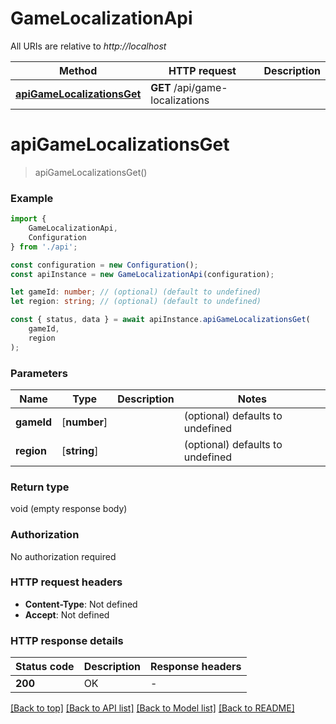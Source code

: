 # GameLocalizationApi

All URIs are relative to *http://localhost*

|Method | HTTP request | Description|
|------------- | ------------- | -------------|
|[**apiGameLocalizationsGet**](#apigamelocalizationsget) | **GET** /api/game-localizations | |

# **apiGameLocalizationsGet**
> apiGameLocalizationsGet()


### Example

```typescript
import {
    GameLocalizationApi,
    Configuration
} from './api';

const configuration = new Configuration();
const apiInstance = new GameLocalizationApi(configuration);

let gameId: number; // (optional) (default to undefined)
let region: string; // (optional) (default to undefined)

const { status, data } = await apiInstance.apiGameLocalizationsGet(
    gameId,
    region
);
```

### Parameters

|Name | Type | Description  | Notes|
|------------- | ------------- | ------------- | -------------|
| **gameId** | [**number**] |  | (optional) defaults to undefined|
| **region** | [**string**] |  | (optional) defaults to undefined|


### Return type

void (empty response body)

### Authorization

No authorization required

### HTTP request headers

 - **Content-Type**: Not defined
 - **Accept**: Not defined


### HTTP response details
| Status code | Description | Response headers |
|-------------|-------------|------------------|
|**200** | OK |  -  |

[[Back to top]](#) [[Back to API list]](../README.md#documentation-for-api-endpoints) [[Back to Model list]](../README.md#documentation-for-models) [[Back to README]](../README.md)

